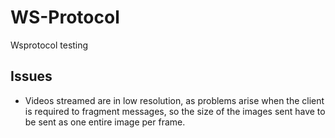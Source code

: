 # WS-Protocol
Wsprotocol testing

## Issues

- Videos streamed are in low resolution, as problems arise when the client is required to fragment messages, so the size of the images sent have to be sent as one entire image per frame.
